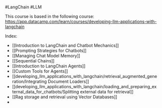 #LangChain #LLM 

This course is based in the following course: https://app.datacamp.com/learn/courses/developing-llm-applications-with-langchain

Index:
- [[Introduction to LangChain and Chatbot Mechanics]]
- [[Prompting Strategies for Chatbots]]
- [[Managing Chat Model Memory]]
- [[Sequential Chains]]
- [[Introduction to LangChain Agents]]
- [[Custom Tools for Agents]]
- [[developing_llm_applications_with_langchain/retrieval_augmented_generation/Integrating Document Loaders]]
- [[developing_llm_applications_with_langchain/loading_and_preparing_external_data_for_chatbots/Splitting external data for retrieval]]
- [[Rag storage and retrieval using Vector Databases]]
- 